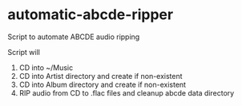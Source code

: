 # automatic-abcde-ripper
Script to automate ABCDE audio ripping

Script will
1. CD into ~/Music
1. CD into Artist directory and create if non-existent
1. CD into Album directory and create if non-existent
1. RIP audio from CD to .flac files and cleanup abcde data directory
